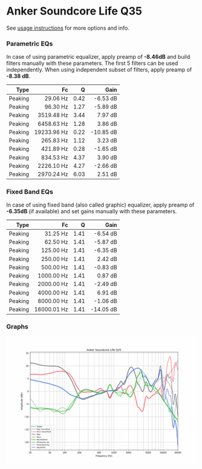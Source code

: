 # Anker Soundcore Life Q35
See [usage instructions](https://github.com/jaakkopasanen/AutoEq#usage) for more options and info.

### Parametric EQs
In case of using parametric equalizer, apply preamp of **-8.46dB** and build filters manually
with these parameters. The first 5 filters can be used independently.
When using independent subset of filters, apply preamp of **-8.38 dB**.

| Type    | Fc          |    Q | Gain      |
|--------:|------------:|-----:|----------:|
| Peaking | 29.06 Hz    | 0.42 | -6.53 dB  |
| Peaking | 96.30 Hz    | 1.27 | -5.89 dB  |
| Peaking | 3519.48 Hz  | 3.44 | 7.97 dB   |
| Peaking | 6458.63 Hz  | 1.28 | 3.86 dB   |
| Peaking | 19233.96 Hz | 0.22 | -10.85 dB |
| Peaking | 265.83 Hz   | 1.12 | 3.23 dB   |
| Peaking | 421.89 Hz   | 0.28 | -1.65 dB  |
| Peaking | 834.53 Hz   | 4.37 | 3.90 dB   |
| Peaking | 2226.10 Hz  | 4.27 | -2.66 dB  |
| Peaking | 2970.24 Hz  | 6.03 | 2.51 dB   |

### Fixed Band EQs
In case of using fixed band (also called graphic) equalizer, apply preamp of **-6.35dB**
(if available) and set gains manually with these parameters.

| Type    | Fc          |    Q | Gain      |
|--------:|------------:|-----:|----------:|
| Peaking | 31.25 Hz    | 1.41 | -6.54 dB  |
| Peaking | 62.50 Hz    | 1.41 | -5.87 dB  |
| Peaking | 125.00 Hz   | 1.41 | -6.35 dB  |
| Peaking | 250.00 Hz   | 1.41 | 2.42 dB   |
| Peaking | 500.00 Hz   | 1.41 | -0.83 dB  |
| Peaking | 1000.00 Hz  | 1.41 | 0.87 dB   |
| Peaking | 2000.00 Hz  | 1.41 | -2.49 dB  |
| Peaking | 4000.00 Hz  | 1.41 | 6.91 dB   |
| Peaking | 8000.00 Hz  | 1.41 | -1.06 dB  |
| Peaking | 16000.01 Hz | 1.41 | -14.05 dB |

### Graphs
![](./Anker%20Soundcore%20Life%20Q35.png)